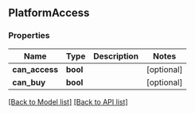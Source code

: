 ## PlatformAccess

### Properties
Name | Type | Description | Notes
------------ | ------------- | ------------- | -------------
**can_access** | **bool** |  | [optional] 
**can_buy** | **bool** |  | [optional] 

[[Back to Model list]](#documentation-for-models) [[Back to API list]](#documentation-for-api-endpoints)


